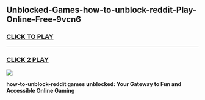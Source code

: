 
## Unblocked-Games-how-to-unblock-reddit-Play-Online-Free-9vcn6
<h3>
<a href="https://premium76.site?title=how-to-unblock-reddit&ref=26A">CLICK TO PLAY</a></h3>
<hr>

<h3>
<a href="https://premium76.site?title=how-to-unblock-reddit&ref=26A">CLICK 2 PLAY</a>
  
</h3>

<a href="https://premium76.site?title=how-to-unblock-reddit&ref=26A"><img src="https://clearcache.store/games.png"></a>


**how-to-unblock-reddit games unblocked: Your Gateway to Fun and Accessible Online Gaming**
